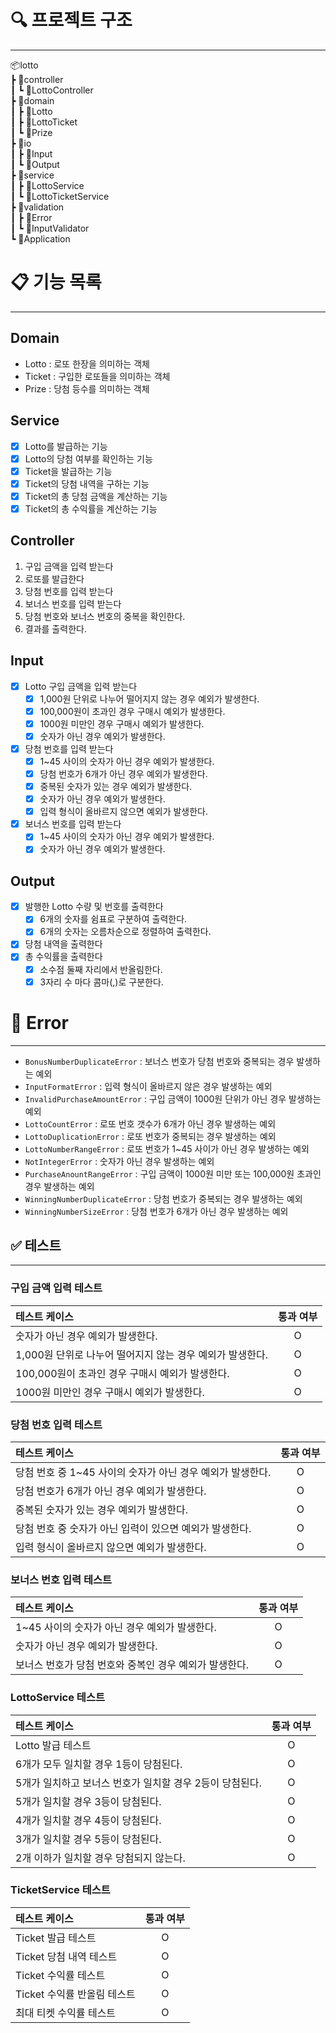 # 🔍 프로젝트 구조

--- 
📦lotto<br>
┣ 📂controller<br>
┃ ┗ 📜LottoController<br>
┣ 📂domain<br>
┃ ┣ 📜Lotto<br>
┃ ┣ 📜LottoTicket<br>
┃ ┗ 📜Prize<br>
┣ 📂io<br>
┃ ┣ 📜Input<br>
┃ ┗ 📜Output<br>
┣ 📂service<br>
┃ ┣ 📜LottoService<br>
┃ ┗ 📜LottoTicketService<br>
┣ 📂validation<br>
┃ ┣ 📜Error<br>
┃ ┗ 📜InputValidator<br>
┗ 📜Application<br>

# 📋 기능 목록

---

## Domain
- Lotto : 로또 한장을 의미하는 객체
- Ticket : 구입한 로또들을 의미하는 객체
- Prize : 당첨 등수를 의미하는 객체

## Service
- [x] Lotto를 발급하는 기능
- [x] Lotto의 당첨 여부를 확인하는 기능
- [x] Ticket을 발급하는 기능
- [x] Ticket의 당첨 내역을 구하는 기능
- [x] Ticket의 총 당첨 금액을 계산하는 기능
- [x] Ticket의 총 수익률을 계산하는 기능

## Controller
1. 구입 금액을 입력 받는다
2. 로또를 발급한다
3. 당첨 번호를 입력 받는다
4. 보너스 번호를 입력 받는다
5. 당첨 번호와 보너스 번호의 중복을 확인한다.
6. 결과를 출력한다.

## Input
- [x] Lotto 구입 금액을 입력 받는다
  - [x] 1,000원 단위로 나누어 떨어지지 않는 경우 예외가 발생한다.
  - [x] 100,000원이 초과인 경우 구매시 예외가 발생한다.
  - [x] 1000원 미만인 경우 구매시 예외가 발생한다.
  - [x] 숫자가 아닌 경우 예외가 발생한다.
- [x] 당첨 번호를 입력 받는다
  - [x] 1~45 사이의 숫자가 아닌 경우 예외가 발생한다.
  - [x] 당첨 번호가 6개가 아닌 경우 예외가 발생한다.
  - [x] 중복된 숫자가 있는 경우 예외가 발생한다.
  - [x] 숫자가 아닌 경우 예외가 발생한다.
  - [x] 입력 형식이 올바르지 않으면 예외가 발생한다.
- [x] 보너스 번호를 입력 받는다
  - [x] 1~45 사이의 숫자가 아닌 경우 예외가 발생한다.
  - [x] 숫자가 아닌 경우 예외가 발생한다.

## Output
- [x] 발행한 Lotto 수량 및 번호를 출력한다
  - [x] 6개의 숫자를 쉼표로 구분하여 출력한다.
  - [x] 6개의 숫자는 오름차순으로 정렬하여 출력한다.
- [x] 당첨 내역을 출력한다
- [x] 총 수익률을 출력한다
  - [x] 소수점 둘째 자리에서 반올림한다.
  - [x] 3자리 수 마다 콤마(,)로 구분한다.

# 🚨 Error

---
- `BonusNumberDuplicateError` : 보너스 번호가 당첨 번호와 중복되는 경우 발생하는 예외
- `InputFormatError` : 입력 형식이 올바르지 않은 경우 발생하는 예외
- `InvalidPurchaseAmountError` : 구입 금액이 1000원 단위가 아닌 경우 발생하는 예외
- `LottoCountError` : 로또 번호 갯수가 6개가 아닌 경우 발생하는 예외
- `LottoDuplicationError` : 로또 번호가 중복되는 경우 발생하는 예외
- `LottoNumberRangeError` : 로또 번호가 1~45 사이가 아닌 경우 발생하는 예외
- `NotIntegerError` : 숫자가 아닌 경우 발생하는 예외
- `PurchaseAnountRangeError` : 구입 금액이 1000원 미만 또는 100,000원 초과인 경우 발생하는 예외
- `WinningNumberDuplicateError` : 당첨 번호가 중복되는 경우 발생하는 예외
- `WinningNumberSizeError` : 당첨 번호가 6개가 아닌 경우 발생하는 예외



## ✅ 테스트

---

### 구입 금액 입력 테스트

| 테스트 케이스                             | 통과 여부 |
|:------------------------------------|:-----:|
| 숫자가 아닌 경우 예외가 발생한다.                 |   O   |
| 1,000원 단위로 나누어 떨어지지 않는 경우 예외가 발생한다. |   O   |
| 100,000원이 초과인 경우 구매시 예외가 발생한다.      |   O   |
| 1000원 미만인 경우 구매시 예외가 발생한다.          |   O   |

### 당첨 번호 입력 테스트

| 테스트 케이스                              | 통과 여부 |
|:-------------------------------------|:-----:|
| 당첨 번호 중 1~45 사이의 숫자가 아닌 경우 예외가 발생한다. |   O   |
| 당첨 번호가 6개가 아닌 경우 예외가 발생한다.           |   O   |
| 중복된 숫자가 있는 경우 예외가 발생한다.              |   O   |
| 당첨 번호 중 숫자가 아닌 입력이 있으면 예외가 발생한다.     |   O   |
| 입력 형식이 올바르지 않으면 예외가 발생한다.            |   O   |

### 보너스 번호 입력 테스트

| 테스트 케이스                         | 통과 여부 |
|:--------------------------------|:-----:|
| 1~45 사이의 숫자가 아닌 경우 예외가 발생한다.    |   O   |
| 숫자가 아닌 경우 예외가 발생한다.             |   O   |
| 보너스 번호가 당첨 번호와 중복인 경우 예외가 발생한다. |   O   |

### LottoService 테스트

| 테스트 케이스                           | 통과 여부 |
|:----------------------------------|:-----:|
| Lotto 발급 테스트                      |   O   |
| 6개가 모두 일치할 경우 1등이 당첨된다.           |   O   |
| 5개가 일치하고 보너스 번호가 일치할 경우 2등이 당첨된다. |   O   |
| 5개가 일치할 경우 3등이 당첨된다.              |   O   |
| 4개가 일치할 경우 4등이 당첨된다.              |   O   |
| 3개가 일치할 경우 5등이 당첨된다.              |   O   |
| 2개 이하가 일치할 경우 당첨되지 않는다.           |   O   |

### TicketService 테스트

| 테스트 케이스            | 통과 여부 |
|:-------------------|:-----:|
| Ticket 발급 테스트      |   O   |
| Ticket 당첨 내역 테스트   |   O   |
| Ticket 수익률 테스트     |   O   |
| Ticket 수익률 반올림 테스트 |   O   |
| 최대 티켓 수익률 테스트      |   O   |

